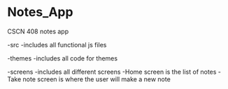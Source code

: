 # Notes_App
CSCN 408 notes app

-src
    -includes all functional js files
    

-themes
    -includes all code for themes  
    

-screens
    -includes all different screens
    -Home screen is the list of notes
    -Take note screen is where the user will make a new note

